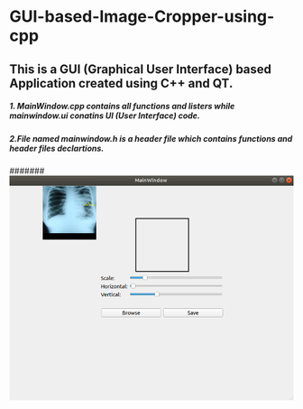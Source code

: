 # GUI-based-Image-Cropper-using-cpp

## This is a GUI (Graphical User Interface) based Application created using C++ and QT. 
##### 1. MainWindow.cpp contains all functions and listers while mainwindow.ui conatins UI (User Interface) code.
##### 2.File named mainwindow.h is a header file which contains functions and header files declartions.
####### ![Screenshot](/screenshot/ss.png)


